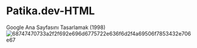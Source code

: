 # Patika.dev-HTML
Google Ana Sayfasını Tasarlamak (1998)
![68747470733a2f2f692e696d6775722e636f6d2f4a69506f7853432e706e67](https://user-images.githubusercontent.com/101511733/207255881-4c45c5cb-149d-44d9-a59a-b8c7f30c8bfc.png)
